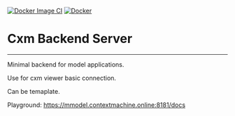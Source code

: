 
[![Docker Image CI](https://github.com/sth-v/cxm_backend_server/actions/workflows/docker-image.yml/badge.svg)](https://github.com/sth-v/cxm_backend_server/actions/workflows/docker-image.yml)
[![Docker](https://github.com/sth-v/cxm_backend_server/actions/workflows/docker-publish.yml/badge.svg)](https://github.com/sth-v/cxm_backend_server/actions/workflows/docker-publish.yml)

# Cxm Backend Server
---

Minimal backend for model applications.

Use for cxm viewer basic connection.

Can be temaplate.

Playground: https://mmodel.contextmachine.online:8181/docs
